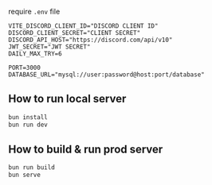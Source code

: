 require `.env` file

```.env
VITE_DISCORD_CLIENT_ID="DISCORD CLIENT ID"
DISCORD_CLIENT_SECRET="CLIENT SECRET"
DISCORD_API_HOST="https://discord.com/api/v10"
JWT_SECRET="JWT SECRET"
DAILY_MAX_TRY=6

PORT=3000
DATABASE_URL="mysql://user:password@host:port/database"
```

## How to run local server
```txt
bun install
bun run dev
```

## How to build & run prod server
```txt
bun run build
bun serve
```
